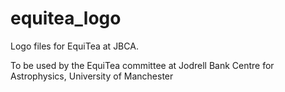 # equitea_logo
Logo files for EquiTea at JBCA. 

To be used by the EquiTea committee at Jodrell Bank Centre for Astrophysics, University of Manchester
